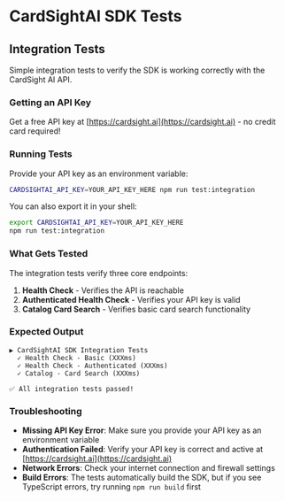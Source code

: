 # CardSightAI SDK Tests

## Integration Tests

Simple integration tests to verify the SDK is working correctly with the CardSight AI API.

### Getting an API Key

Get a free API key at [https://cardsight.ai](https://cardsight.ai) - no credit card required!

### Running Tests

Provide your API key as an environment variable:

```bash
CARDSIGHTAI_API_KEY=YOUR_API_KEY_HERE npm run test:integration
```

You can also export it in your shell:

```bash
export CARDSIGHTAI_API_KEY=YOUR_API_KEY_HERE
npm run test:integration
```

### What Gets Tested

The integration tests verify three core endpoints:

1. **Health Check** - Verifies the API is reachable
2. **Authenticated Health Check** - Verifies your API key is valid
3. **Catalog Card Search** - Verifies basic card search functionality

### Expected Output

```
▶ CardSightAI SDK Integration Tests
  ✓ Health Check - Basic (XXXms)
  ✓ Health Check - Authenticated (XXXms)
  ✓ Catalog - Card Search (XXXms)

✅ All integration tests passed!
```

### Troubleshooting

- **Missing API Key Error**: Make sure you provide your API key as an environment variable
- **Authentication Failed**: Verify your API key is correct and active at [https://cardsight.ai](https://cardsight.ai)
- **Network Errors**: Check your internet connection and firewall settings
- **Build Errors**: The tests automatically build the SDK, but if you see TypeScript errors, try running `npm run build` first